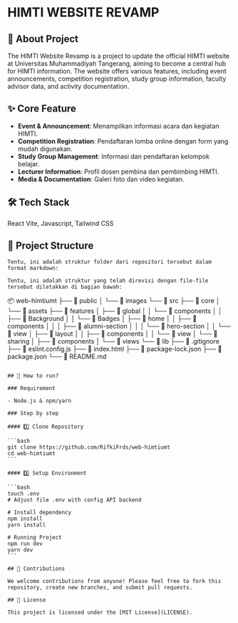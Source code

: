 # HIMTI WEBSITE REVAMP

## 📌 About Project

The HIMTI Website Revamp is a project to update the official HIMTI website at Universitas Muhammadiyah Tangerang, aiming to become a central hub for HIMTI information.
The website offers various features, including event announcements, competition registration, study group information, faculty advisor data, and activity documentation.

## ✨ Core Feature

- **Event & Announcement**: Menampilkan informasi acara dan kegiatan HIMTI.
- **Competition Registration**: Pendaftaran lomba online dengan form yang mudah digunakan.
- **Study Group Management**: Informasi dan pendaftaran kelompok belajar.
- **Lecturer Information**: Profil dosen pembina dan pembimbing HIMTI.
- **Media & Documentation**: Galeri foto dan video kegiatan.

## 🛠️ Tech Stack

React Vite, Javascript, Tailwind CSS

## 📂 Project Structure

```
Tentu, ini adalah struktur folder dari repositori tersebut dalam format markdown:

Tentu, ini adalah struktur yang telah direvisi dengan file-file tersebut diletakkan di bagian bawah:

````
📦 web-himtiumt
├── 📁 public
│   └── 📁 images
└── 📁 src
    ├── 📁 core
    │   └── 📁 assets
    ├── 📁 features
    │   ├── 📁 global
    │   │   └── 📁 components
    │   │       ├── 📁 Background
    │   │       └── 📁 Badges
    │   ├── 📁 home
    │   │   ├── 📁 components
    │   │   │   ├── 📁 alumni-section
    │   │   │   └── 📁 hero-section
    │   │   └── 📁 view
    │   ├── 📁 layout
    │   │   ├── 📁 components
    │   │   └── 📁 view
    │   └── 📁 sharing
    │       ├── 📁 components
    │       └── 📁 views
    └── 📁 lib
├── 📄 .gitignore
├── 📄 eslint.config.js
├── 📄 index.html
├── 📄 package-lock.json
├── 📄 package.json
└── 📄 README.md
````

## 🚀 How to run?

### Requirement

- Node.js & npm/yarn

### Step by step

#### 1️⃣ Clone Repository

```bash
git clone https://github.com/RifkiFrds/web-himtiumt
cd web-himtiumt
```

#### 3️⃣ Setup Environment

```bash
touch .env
# Adjust file .env with config API backend

# Install dependency
npm install
yarn install

# Running Project
npm run dev
yarn dev
```

## 🤝 Contributions

We welcome contributions from anyone! Please feel free to fork this repository, create new branches, and submit pull requests.

## 📜 License

This project is licensed under the [MIT License](LICENSE).

